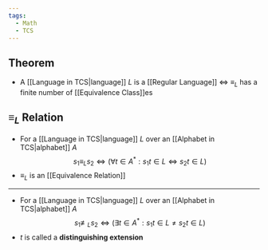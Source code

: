 ```yaml
---
tags:
  - Math
  - TCS
---
```

## Theorem
- A [[Language in TCS|language]] $L$ is a [[Regular Language]] $\iff$ $\equiv_L$ has a finite number of [[Equivalence Class]]es
## $\equiv_L$ Relation
- For a [[Language in TCS|language]] $L$ over an [[Alphabet in TCS|alphabet]] $A$ $$s_1\equiv_L s_2\iff(\forall t\in A^*:s_1t\in L\iff s_2t \in L)$$
- $\equiv_L$ is an [[Equivalence Relation]] 
---
- For a [[Language in TCS|language]] $L$ over an [[Alphabet in TCS|alphabet]] $A$ $$s_1\not\equiv_L s_2\iff(\exists t\in A^* : s_1t\in L\not= s_2t\in L)$$
- $t$ is called a **distinguishing extension**